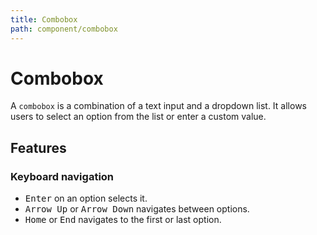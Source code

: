 ```yaml
---
title: Combobox
path: component/combobox
---
```


# Combobox

A `combobox` is a combination of a text input and a dropdown list. It allows users to select an option from the list or enter a custom value.

## Features

### Keyboard navigation

- <kbd>Enter</kbd> on an option selects it.
- <kbd>Arrow Up</kbd> or <kbd>Arrow Down</kbd> navigates between options.
- <kbd>Home</kbd> or <kbd>End</kbd> navigates to the first or last option.
